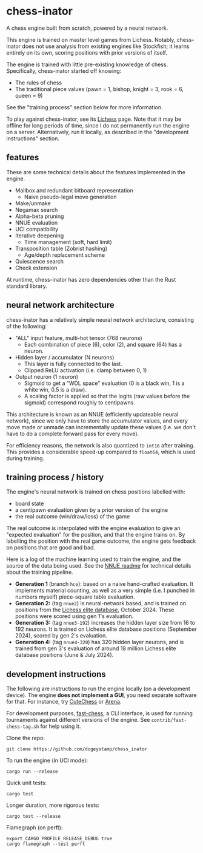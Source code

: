 # chess-inator

A chess engine built from scratch, powered by a neural network.

This engine is trained on master level games from Lichess. Notably,
chess-inator does not use analysis from existing engines like Stockfish; it
learns entirely on its own, scoring positions with prior versions of itself.

The engine is trained with little pre-existing knowledge of chess.
Specifically, chess-inator started off knowing:

- The rules of chess
- The traditional piece values (pawn = 1, bishop, knight = 3, rook = 6, queen = 9)

See the "training process" section below for more information.

To play against chess-inator, see its [Lichess](https://lichess.org/@/chess_inator_bot) page.
Note that it may be offline for long periods of time, since I do not
permanently run the engine on a server. Alternatively, run it locally, as
described in the "development instructions" section.

## features

These are some technical details about the features implemented in the engine.

- Mailbox and redundant bitboard representation
    - Naive pseudo-legal move generation
- Make/unmake
- Negamax search
- Alpha-beta pruning
- NNUE evaluation
- UCI compatibility
- Iterative deepening
    - Time management (soft, hard limit)
- Transposition table (Zobrist hashing)
    - Age/depth replacement scheme
- Quiescence search
- Check extension

At runtime, chess-inator has zero dependencies other than the Rust standard library.

## neural network architecture

chess-inator has a relatively simple neural network architecture, consisting of
the following:

- "ALL" input feature, multi-hot tensor (768 neurons)
    - Each combination of piece (6), color (2), and square (64) has a neuron.
- Hidden layer / accumulator (N neurons)
    - This layer is fully connected to the last.
    - Clipped ReLU activation (i.e. clamp between 0, 1)
- Output neuron (1 neuron)
    - Sigmoid to get a "WDL space" evaluation (0 is a black win, 1 is a white win, 0.5 is a draw).
    - A scaling factor is applied so that the logits (raw values before the
      sigmoid) correspond roughly to centipawns.

This architecture is known as an NNUE (efficiently updateable neural network),
since we only have to store the accumulator values, and every move made or
unmade can incrementally update these values (i.e. we don't have to do a
complete forward pass for every move).

For efficiency reasons, the network is also quantized to `int16` after
training. This provides a considerable speed-up compared to `float64`, which is
used during training.

## training process / history

The engine's neural network is trained on chess positions labelled with:

- board state
- a centipawn evaluation given by a prior version of the engine
- the real outcome (win/draw/loss) of the game

The real outcome is interpolated with the engine evaluation to give an
"expected evaluation" for the position, and that the engine trains on.
By labelling the position with the real game outcome, the engine gets
feedback on positions that are good and bad.

Here is a log of the machine learning used to train the engine, and the
source of the data being used. See the [NNUE readme](./nnue/README.md) for
technical details about the training pipeline.

- **Generation 1** (branch `hce`): based on a naive hand-crafted evaluation. It
  implements material counting, as well as a very simple (i.e. I punched in
  numbers myself) piece-square table evaluation.
- **Generation 2:** (tag `nnue2`) is neural-network based, and is trained on
  positions from the [Lichess elite database](https://database.nikonoel.fr/),
  October 2024. These positions were scored using gen 1's evaluation.
- **Generation 3:** (tag `nnue3-192`) increases the hidden layer size from 16
  to 192 neurons. It is trained on Lichess elite database positions (September
  2024), scored by gen 2's evaluation.
- **Generation 4:** (tag `nnue4-320`) has 320 hidden layer neurons, and is
  trained from gen 3's evaluation of around 18 million Lichess elite
  database positions (June & July 2024).

## development instructions

The following are instructions to run the engine locally (on a development
device). The engine **does not implement a GUI**, you need separate software
for that. For instance, try [CuteChess](https://github.com/cutechess/cutechess)
or [Arena](http://www.playwitharena.de/).

For development purposes, [fast-chess](https://github.com/disservin/fastchess),
a CLI interface, is used for running tournaments against different versions of
the engine. See `contrib/fast-chess-tag.sh` for help using it.

Clone the repo:

    git clone https://github.com/dogeystamp/chess_inator

To run the engine (in UCI mode):

    cargo run --release

Quick unit tests:

    cargo test

Longer duration, more rigorous tests:

    cargo test --release

Flamegraph (on perft):

    export CARGO_PROFILE_RELEASE_DEBUG true
    cargo flamegraph --test perft

